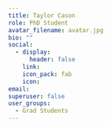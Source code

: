 ```yaml
---
title: Taylor Cason
role: PhD Student
avatar_filename: avatar.jpg
bio: ""
social:
  - display:
      header: false
    link: 
    icon_pack: fab
    icon: 
email: 
superuser: false
user_groups:
  - Grad Students
---
```

